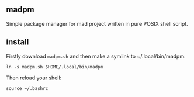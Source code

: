 ## madpm
Simple package manager for mad project written in pure POSIX shell script.

## install
Firstly download `madpm.sh` and then make a symlink to ~/.local/bin/madpm:

`ln -s madpm.sh $HOME/.local/bin/madpm`

Then reload your shell:

`source ~/.bashrc`
